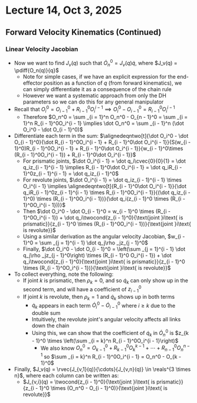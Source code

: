 # Lecture 14, Oct 3, 2025

## Forward Velocity Kinematics (Continued)

### Linear Velocity Jacobian

* Now we want to find $J_v(q)$ such that $\dot O_n^0 = J_v(q)\dot q$, where $J_v(q) = \pdiff{O_n(q)}{q}$
	* Note for simple cases, if we have an explicit expression for the end-effector position as a function of $q$ (from forward kinematics), we can simply differentiate it as a consequence of the chain rule
	* However we want a systematic approach from only the DH parameters so we can do this for any general manipulator
* Recall that $O_i^0 = O_{i - 1}^0 + R_{i - 1}^0O_i^{i - 1} \implies O_i^0 - O_{i - 1}^0 = R_{i - 1}^0O_i^{i - 1}$
	* Therefore $O_n^0 = \sum _{i = 1}^n O_n^0 - O_{n - 1}^0 = \sum _{i = 1}^n R_{i - 1}^0O_i^{i - 1} \implies \dot O_n^0 = \sum _{i - 1}^n (\dot O_i^0 - \dot O_{i - 1}^0)$
* Differentiate each term in the sum: $\alignedeqntwo[t]{\dot O_i^0 - \dot O_{i - 1}^0}{\dot R_{i - 1}^0O_i^{i - 1} + R_{i - 1}^0\dot O_i^{i - 1}}{S(w_{i - 1}^0)R_{i - 1}^0O_i^{i - 1} + R_{i - 1}^0\dot O_i^{i - 1}}{w_{i - 1}^0\times (R_{i - 1}^0O_i^{i - 1}) + R_{i - 1}^0\dot O_i^{i - 1}}$
	* For prismatic joints, $\dot O_i^{i - 1} = \dot q_i\cvec{0}{0}{1} = \dot q_iz_{i - 1}^{i - 1} \implies R_{i - 1}^0\dot O_i^{i - 1} = \dot q_iR_{i - 1}^0z_{i - 1}^{i - 1} = \dot q_iz_{i - 1}^0$
	* For revolute joints, $\dot O_i^{i - 1} = \dot q_iz_{i - 1}^{i - 1} \times O_i^{i - 1} \implies \alignedeqntwo[t]{R_{i - 1}^0\dot O_i^{i - 1}}{\dot q_iR_{i - 1}^0z_{i - 1}^{i - 1} \times R_{i - 1}^0O_i^{i - 1}}{(\dot q_iz_{i - 1}^0) \times (R_{i - 1}^0O_i^{i - 1})}{\dot q_i(z_{i - 1}^0 \times (R_{i - 1}^0O_i^{i - 1}))}$
	* Then $\dot O_i^0 - \dot O_{i - 1}^0 = w_{i - 1}^0 \times (R_{i - 1}^0O_i^{i - 1}) + \dot q_i\twocond{z_{i - 1}^0}{\text{joint }i\text{ is prismatic}}{z_{i - 1}^0 \times (R_{i - 1}^0O_i^{i - 1})}{\text{joint }i\text{ is revolute}}$
	* Using a similar derivation as the angular velocity Jacobian, $w_{i - 1}^0 = \sum _{j = 1}^{i - 1} \dot q_j\rho _jz_{j - 1}^0$
	* Finally, $\dot O_i^0 - \dot O_{i - 1}^0 = \left(\sum _{j = 1}^{i - 1} \dot q_j\rho _jz_{j - 1}^0\right) \times (R_{i - 1}^0 O_i^{i - 1}) + \dot q_i\twocond{z_{i - 1}^0}{\text{joint }i\text{ is prismatic}}{z_{i - 1}^0 \times (R_{i - 1}^0O_i^{i - 1})}{\text{joint }i\text{ is revolute}}$
* To collect everything, note the following:
	* If joint $k$ is prismatic, then $\rho _k = 0$, and so $\dot q_k$ can only show up in the second term, and will have a coefficient of $z_{i - 1}^0$
	* If joint $k$ is revolute, then $\rho _k = 1$ and $\dot q_k$ shows up in both terms
		* $\dot q_k$ appears in each term $\dot O_i^0 - \dot O_{i - 1}^0$ where $i \geq k$ due to the double sum
		* Intuitively, the revolute joint's angular velocity affects all links down the chain
		* Using this, we can show that the coefficient of $\dot q_k$ in $\dot O_n^0$ is $z_{k - 1}^0 \times \left(\sum _{i = k}^n R_{i - 1}^0O_i^{i - 1}\right)$
			* We also know $O_n^0 = O_{k - 1}^0 + R_{k - 1}^0O_k^{k - 1} + \cdots + R_{n - 1}^0O_n^{n - 1}$ so $\sum _{i = k}^n R_{i - 1}^0O_i^{i - 1} = O_n^0 - O_{k - 1}^0$
* Finally, $J_v(q) = \rvec{J_{v,1}(q)}{\cdots}{J_{v,n}(q)} \in \reals^{3 \times n}$, where each column can be written as:
	* $J_{v,i}(q) = \twocond{z_{i - 1}^0}{\text{joint }i\text{ is prismatic}}{z_{i - 1}^0 \times (O_n^0 - O_{i - 1}^0)}{\text{joint }i\text{ is revolute}}$

